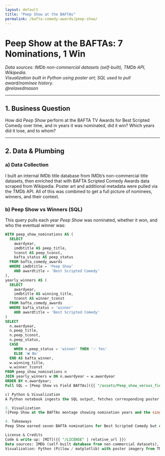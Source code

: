 ```yaml
---
layout: default
title: "Peep Show at the BAFTAs"
permalink: /bafta-comedy-awards/peep-show/
---
```


# Peep Show at the BAFTAs: 7 Nominations, 1 Win

*Data sources: IMDb non-commercial datasets (self-built), TMDb API, Wikipedia.*  
*Visualization built in Python using poster art; SQL used to pull award/nominee history.*  
*@relaxedmason*

---

## 1. Business Question  
How did *Peep Show* perform at the BAFTA TV Awards for Best Scripted Comedy over time, and in years it was nominated, did it win? Which years did it lose, and to whom?

---

## 2. Data & Plumbing

### a) Data Collection  
I built an internal IMDb title database from IMDb’s non-commercial title datasets, then enriched that with BAFTA Scripted Comedy Awards data scraped from Wikipedia. Poster art and additional metadata were pulled via the TMDb API. All of this was combined to get a full picture of nominees, winners, and their context.

### b) Peep Show vs Winners (SQL)  
This query pulls each year *Peep Show* was nominated, whether it won, and who the eventual winner was:

```sql
WITH peep_show_nominations AS (
  SELECT
    awardyear,
    imdbtitle AS peep_title,
    tconst AS peep_tconst,
    bafta_status AS peep_status
  FROM bafta_comedy_awards
  WHERE imdbtitle = 'Peep Show'
    AND awardtitle = 'Best Scripted Comedy'
),
yearly_winners AS (
  SELECT
    awardyear,
    imdbtitle AS winning_title,
    tconst AS winner_tconst
  FROM bafta_comedy_awards
  WHERE bafta_status = 'winner'
    AND awardtitle = 'Best Scripted Comedy'
)
SELECT 
  n.awardyear,
  n.peep_title,
  n.peep_tconst,
  n.peep_status,
  CASE 
    WHEN n.peep_status = 'winner' THEN '✅ Yes'
    ELSE '❌ No'
  END AS bafta_winner,
  w.winning_title,
  w.winner_tconst
FROM peep_show_nominations n
JOIN yearly_winners w ON n.awardyear = w.awardyear
ORDER BY n.awardyear;
Full SQL → [Peep Show vs Field BAFTAs]({{ "/assets/Peep_show_versus_field_baftas.sql" | relative_url }})

c) Python & Visualization
A Python notebook ingests the SQL output, fetches corresponding poster images via the TMDb API, and lays out a sequence showing Peep Show’s nomination history alongside the winners. The visualization highlights the one year it won versus the years it was nominated but lost. Poster art is annotated with the year and winner/nominee status to keep context clear.

3. Visualization
![Peep Show at the BAFTAs montage showing nomination years and the single win]({{ "/assets/images/peep_show_bafta_with_subtitle.jpg" | relative_url }}){: style="max-width:100%; height:auto;" }

4. Takeaways
Peep Show earned seven BAFTA nominations for Best Scripted Comedy but only one win, a pattern that underscores both its consistent quality and the stiff competition. In its losing years, the trophy went to shows like The Office (UK), The IT Crowd, Rev., and Peter Kay’s Car Share—all well-regarded—but it was only outscored in IMDb rating when it lost to The Thick of It (twice). In 5 of the 7 nomination years, Peep Show actually had a higher IMDb rating than the eventual winner, highlighting how narrowly contested the category was.

License & Credits
Code & write-up: [MIT]({{ "/LICENSE" | relative_url }})
Data sources: IMDb (self-built database from non-commercial datasets), TMDb API (poster art and metadata), Wikipedia (award history) — Wikipedia content under CC BY-SA.
Visualization: Python (Pillow / matplotlib) with poster imagery from TMDb.
